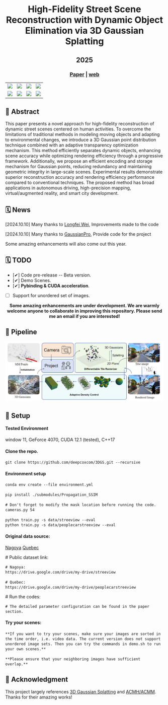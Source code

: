 <div align="center">

  <h1 align="center">High-Fidelity Street Scene Reconstruction with Dynamic Object Elimination via 3D Gaussian Splatting</h1>
  <h2 align="center">2025</h2>

### [Paper]() | [web](https://deepcox.com/3dgs)

<table>
  <tr>
    <td align="center">
      <img src="figs/nagoya_before_1.gif" width="150">
    </td>
    <td align="center">
      <img src="figs/nagoya_before_2.gif" width="150">
    </td>
    <td align="center">
      <img src="figs/quebec_before_1.gif" width="150">
    </td>
    <td align="center">
      <img src="figs/quebec_before_2.gif" width="150">
    </td>
  </tr>
  <tr>
    <td align="center">
      <img src="figs/nagoya_after_1.gif" width="150">
    </td>
    <td align="center">
      <img src="figs/nagoya_after_2.gif" width="150">
    </td>
    <td align="center">
      <img src="figs/quebec_after_1.gif" width="150">
    </td>
    <td align="center">
      <img src="figs/quebec_after_2.gif" width="150">
    </td>
  </tr>
</table>

<div align="left">

## 📖 Abstract
<p align="justify">


This paper presents a novel approach for high-fidelity reconstruction of dynamic street scenes centered on human activities. To overcome the limitations of traditional methods in modeling moving objects and adapting to environmental changes, we introduce a 3D Gaussian point distribution technique combined with an adaptive transparency optimization mechanism. This method efficiently separates dynamic objects, enhancing scene accuracy while optimizing rendering efficiency through a progressive framework. Additionally, we propose an efficient encoding and storage mechanism for Gaussian points, reducing redundancy and maintaining geometric integrity in large-scale scenes. Experimental results demonstrate superior reconstruction accuracy and rendering efficiency performance compared to conventional techniques. The proposed method has broad applications in autonomous driving, high-precision mapping, virtual/augmented reality, and smart city development.
</p>
</div>

<div align="left">

## 🗓️ News

<p>[2024.10.10] Many thanks to <a href="https://github.com/wei872">Longfei Wei</a>, Improvements made to the code</p>

<p>[2024.10.10] Many thanks to <a href="https://github.com/kcheng1021/GaussianPro">GaussianPro</a>, Provide code for the project</p>

<p>Some amazing enhancements will also come out this year.</p>

</div>





<div align="left">

## 🗓️ TODO

- [✔] Code pre-release -- Beta version. 
- [✔] Demo Scenes.
- [✔] <strong>Pybinding & CUDA acceleration</strong>.
- [ ] Support for unordered set of images.

</div>

<strong>Some amazing enhancements are under development. We are warmly welcome anyone to collaborate in improving this repository. Please send me an email if you are interested!</strong>




<div align="left">

## 🚀 Pipeline

<img width="800" alt="image" src="figs/system.png">
</div>



<div align="left">

## 🚀 Setup

#### Tested Environment
window 11, GeForce 4070, CUDA 12.1 (tested), C++17

#### Clone the repo.
```
git clone https://github.com/deepcoxcom/3DGS.git --recursive
```

#### Environment setup 
```
conda env create --file environment.yml

pip install ./submodules/Propagation_SSIM

# Don't forget to modify the mask location before running the code. cameras.py 54

python train.py -s data/streeview --eval
python train.py -s data/peoplecarstreeview --eval

```
</div>

<div align="left">

#### Original data source:

<p><a href="https://youtu.be/qv7L0rXFrXk?t=806">Nagoya</a>         <a href="https://www.bilibili.com/video/BV1ij28YqEe8/?spm_id_from=333.337.search-card.all.click&vd_source=c934243e4a837c01c8cd738bde266489&t=73">Quebec</a></p>

</div>

<div align="left">
# Public dataset link:

```
# Nagoya:
https://drive.google.com/drive/my-drive/streeview

# Quebec:
https://drive.google.com/drive/my-drive/peoplecarstreeview

```

</div>

<div align="left">
# Run the codes: 

```
# The detailed parameter configuration can be found in the paper section.

```
</div>

<div align="left">

#### Try your scenes:

```
**If you want to try your scenes, make sure your images are sorted in the time order, i.e. video data. The current version does not support unordered image sets. Then you can try the commands in demo.sh to run your own scenes.**

**Please ensure that your neighboring images have sufficient overlap.**

```
</div>

<div align="left">

## 🎫 Acknowledgment

This project largely references [3D Gaussian Splatting](https://github.com/graphdeco-inria/gaussian-splatting) and [ACMH/ACMM](https://github.com/GhiXu/ACMH). Thanks for their amazing works!

</div>

